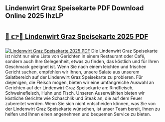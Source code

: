 ## Lindenwirt Graz Speisekarte PDF Download Online 2025 lhzLP

# <h2><a href="http://gccb6o6.nevu.top/?p=Lindenwirt+Graz+Speisekarte">🔗 👉🔴 Lindenwirt Graz Speisekarte 2025 PDF</a></h2>

[![Lindenwirt Graz Speisekarte 2025 PDF](https://i.imgur.com/dBaPXMq.png)](http://gccb6o6.nevu.top/?p=Lindenwirt+Graz+Speisekarte)
Die Lindenwirt Graz Speisekarte ist nicht nur eine Liste von Gerichten in einem Restaurant oder Café, sondern auch Ihre Gelegenheit, etwas zu finden, das köstlich und für Ihren Geschmack geeignet ist. Wenn Sie nach einem leichten und frischen Gericht suchen, empfehlen wir Ihnen, unsere Salate aus unserem Salatbereich auf der Lindenwirt Graz Speisekarte zu probieren. Für diejenigen, die Fleisch mögen, bieten wir eine umfangreiche Auswahl an Gerichten auf der Lindenwirt Graz Speisekarte an: Rindfleisch, Schweinefleisch, Huhn und Fisch. Unseren Auserwählten bieten wir köstliche Gerichte wie Schaschlik und Steak an, die auf dem Feuer zubereitet werden. Wenn Sie sich nicht entscheiden können, was Sie von der Lindenwirt Graz Speisekarte wünschen, ist unser Team bereit, Ihnen zu helfen und Ihnen einen angenehmen und bequemen Service zu bieten.
